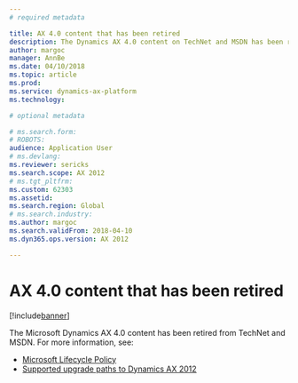 ```yaml
---
# required metadata

title: AX 4.0 content that has been retired
description: The Dynamics AX 4.0 content on TechNet and MSDN has been retired.
author: margoc
manager: AnnBe
ms.date: 04/10/2018
ms.topic: article
ms.prod: 
ms.service: dynamics-ax-platform
ms.technology: 

# optional metadata

# ms.search.form: 
# ROBOTS: 
audience: Application User
# ms.devlang: 
ms.reviewer: sericks
ms.search.scope: AX 2012
# ms.tgt_pltfrm: 
ms.custom: 62303
ms.assetid: 
ms.search.region: Global
# ms.search.industry: 
ms.author: margoc
ms.search.validFrom: 2018-04-10
ms.dyn365.ops.version: AX 2012

---
```


# AX 4.0 content that has been retired

[!include[banner](../includes/banner.md)]

The Microsoft Dynamics AX 4.0 content has been retired from TechNet and MSDN. For more information, see:

- [Microsoft Lifecycle Policy](https://support.microsoft.com/lifecycle/search?alpha=Microsoft%20Dynamics%20AX%204.0)
- [Supported upgrade paths to Dynamics AX 2012](https://technet.microsoft.com/library/dd362093.aspx)
